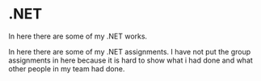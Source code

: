 # .NET
In here there are some of my .NET works. 

In here there are some of my .NET assignments. I have not put the group assignments in here because it is hard to show what i had done and what other people in my team 
had done. 
